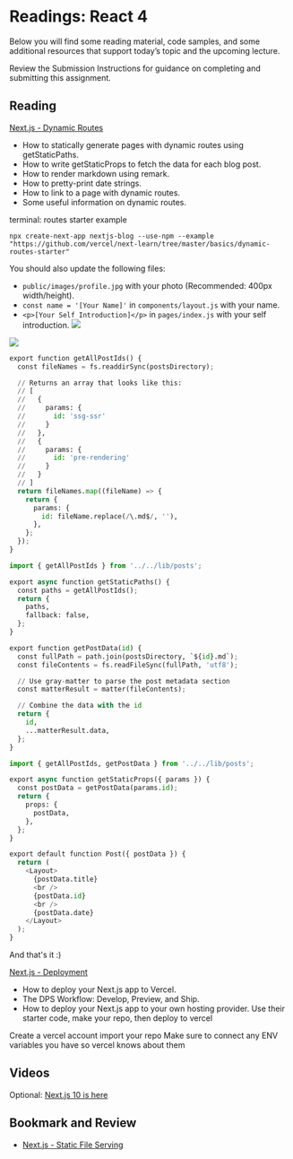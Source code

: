 # Readings: React 4

Below you will find some reading material, code samples, and some additional resources that support today’s topic and the upcoming lecture.

Review the Submission Instructions for guidance on completing and submitting this assignment.

## Reading

[Next.js - Dynamic Routes](https://nextjs.org/learn/basics/dynamic-routes)
- How to statically generate pages with dynamic routes using getStaticPaths.
- How to write getStaticProps to fetch the data for each blog post.
- How to render markdown using remark.
- How to pretty-print date strings.
- How to link to a page with dynamic routes.
- Some useful information on dynamic routes.

terminal:  routes starter  example
```
npx create-next-app nextjs-blog --use-npm --example "https://github.com/vercel/next-learn/tree/master/basics/dynamic-routes-starter"
```
You should also update the following files:

-   `public/images/profile.jpg` with your photo (Recommended: 400px width/height).
-   `const name = '[Your Name]'` in `components/layout.js` with your name.
-   `<p>[Your Self Introduction]</p>` in `pages/index.js` with your self introduction.
![](https://nextjs.org/static/images/learn/dynamic-routes/page-path-external-data.png)


![](https://nextjs.org/static/images/learn/dynamic-routes/how-to-dynamic-routes.png)


```python
export function getAllPostIds() {
  const fileNames = fs.readdirSync(postsDirectory);

  // Returns an array that looks like this:
  // [
  //   {
  //     params: {
  //       id: 'ssg-ssr'
  //     }
  //   },
  //   {
  //     params: {
  //       id: 'pre-rendering'
  //     }
  //   }
  // ]
  return fileNames.map((fileName) => {
    return {
      params: {
        id: fileName.replace(/\.md$/, ''),
      },
    };
  });
}
```

```python
import { getAllPostIds } from '../../lib/posts';

export async function getStaticPaths() {
  const paths = getAllPostIds();
  return {
    paths,
    fallback: false,
  };
}
```

```python
export function getPostData(id) {
  const fullPath = path.join(postsDirectory, `${id}.md`);
  const fileContents = fs.readFileSync(fullPath, 'utf8');

  // Use gray-matter to parse the post metadata section
  const matterResult = matter(fileContents);

  // Combine the data with the id
  return {
    id,
    ...matterResult.data,
  };
}
```

```python
import { getAllPostIds, getPostData } from '../../lib/posts';

export async function getStaticProps({ params }) {
  const postData = getPostData(params.id);
  return {
    props: {
      postData,
    },
  };
}
```

```python
export default function Post({ postData }) {
  return (
    <Layout>
      {postData.title}
      <br />
      {postData.id}
      <br />
      {postData.date}
    </Layout>
  );
}
```

And that's it :) 


[Next.js - Deployment](https://nextjs.org/learn/basics/deploying-nextjs-app)

- How to deploy your Next.js app to Vercel.
- The DPS Workflow: Develop, Preview, and Ship.
- How to deploy your Next.js app to your own hosting provider.
Use their starter code, make your repo, then deploy to vercel

Create a vercel account
import your repo
Make sure to connect any ENV variables you have so vercel knows about them


## Videos

Optional: [Next.js 10 is here](https://www.youtube.com/watch?v=JWCS5IdECVI)

## Bookmark and Review

-   [Next.js - Static File Serving](https://nextjs.org/docs/basic-features/static-file-serving)